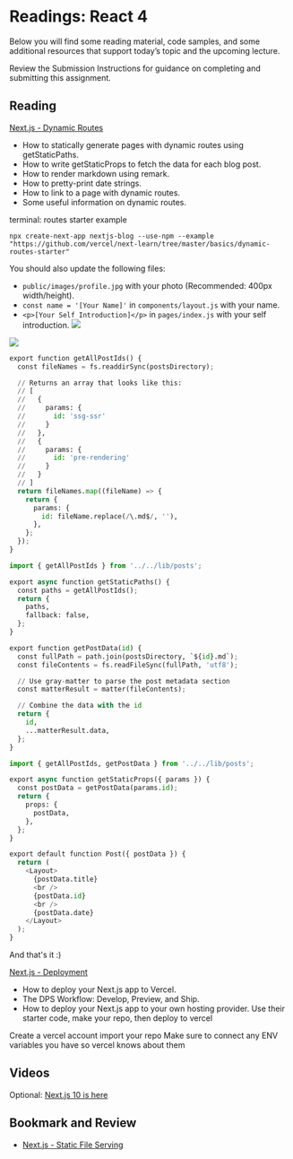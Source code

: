 # Readings: React 4

Below you will find some reading material, code samples, and some additional resources that support today’s topic and the upcoming lecture.

Review the Submission Instructions for guidance on completing and submitting this assignment.

## Reading

[Next.js - Dynamic Routes](https://nextjs.org/learn/basics/dynamic-routes)
- How to statically generate pages with dynamic routes using getStaticPaths.
- How to write getStaticProps to fetch the data for each blog post.
- How to render markdown using remark.
- How to pretty-print date strings.
- How to link to a page with dynamic routes.
- Some useful information on dynamic routes.

terminal:  routes starter  example
```
npx create-next-app nextjs-blog --use-npm --example "https://github.com/vercel/next-learn/tree/master/basics/dynamic-routes-starter"
```
You should also update the following files:

-   `public/images/profile.jpg` with your photo (Recommended: 400px width/height).
-   `const name = '[Your Name]'` in `components/layout.js` with your name.
-   `<p>[Your Self Introduction]</p>` in `pages/index.js` with your self introduction.
![](https://nextjs.org/static/images/learn/dynamic-routes/page-path-external-data.png)


![](https://nextjs.org/static/images/learn/dynamic-routes/how-to-dynamic-routes.png)


```python
export function getAllPostIds() {
  const fileNames = fs.readdirSync(postsDirectory);

  // Returns an array that looks like this:
  // [
  //   {
  //     params: {
  //       id: 'ssg-ssr'
  //     }
  //   },
  //   {
  //     params: {
  //       id: 'pre-rendering'
  //     }
  //   }
  // ]
  return fileNames.map((fileName) => {
    return {
      params: {
        id: fileName.replace(/\.md$/, ''),
      },
    };
  });
}
```

```python
import { getAllPostIds } from '../../lib/posts';

export async function getStaticPaths() {
  const paths = getAllPostIds();
  return {
    paths,
    fallback: false,
  };
}
```

```python
export function getPostData(id) {
  const fullPath = path.join(postsDirectory, `${id}.md`);
  const fileContents = fs.readFileSync(fullPath, 'utf8');

  // Use gray-matter to parse the post metadata section
  const matterResult = matter(fileContents);

  // Combine the data with the id
  return {
    id,
    ...matterResult.data,
  };
}
```

```python
import { getAllPostIds, getPostData } from '../../lib/posts';

export async function getStaticProps({ params }) {
  const postData = getPostData(params.id);
  return {
    props: {
      postData,
    },
  };
}
```

```python
export default function Post({ postData }) {
  return (
    <Layout>
      {postData.title}
      <br />
      {postData.id}
      <br />
      {postData.date}
    </Layout>
  );
}
```

And that's it :) 


[Next.js - Deployment](https://nextjs.org/learn/basics/deploying-nextjs-app)

- How to deploy your Next.js app to Vercel.
- The DPS Workflow: Develop, Preview, and Ship.
- How to deploy your Next.js app to your own hosting provider.
Use their starter code, make your repo, then deploy to vercel

Create a vercel account
import your repo
Make sure to connect any ENV variables you have so vercel knows about them


## Videos

Optional: [Next.js 10 is here](https://www.youtube.com/watch?v=JWCS5IdECVI)

## Bookmark and Review

-   [Next.js - Static File Serving](https://nextjs.org/docs/basic-features/static-file-serving)